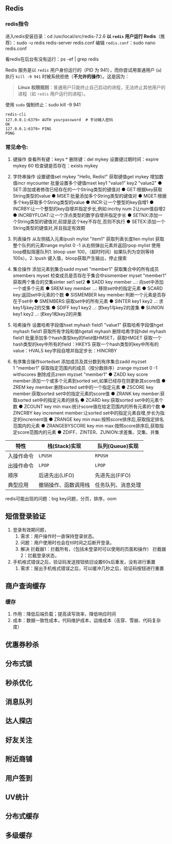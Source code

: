 ## Redis
### redis指令
进入redis安装目录：cd /usr/local/src/redis-7.2.6
**以 `redis` 用户运行 Redis**（推荐）：sudo -u redis redis-server redis.conf
编辑 `redis.conf`：sudo nano redis.conf

看redis在后台有没有运行：ps -ef | grep redis

Redis 服务是以 `redis` 用户身份运行的（PID 为 941），而你尝试用普通用户 (`a`) 执行 `kill -9 941` 时被系统拒绝（**不允许的操作**）。这是因为：
> **Linux 权限规则**：普通用户只能终止自己启动的进程，无法终止其他用户的进程（如 `redis` 用户运行的进程）。

 使用 `sudo` 强制终止：sudo kill -9 941

```
redis-cli
127.0.0.1:6379> AUTH yourpassword  # 手动输入密码
OK
127.0.0.1:6379> PING
PONG
```

### 常见命令:
1. 键操作
	查看所有键：keys *
	删除键：del mykey
	设置键过期时间：expire mykey 60
	检查键是否存在：exists mykey

2. 字符串操作
	设置键值set mykey "Hello, Redis!"
	获取键值get mykey
	增加数值incr mycounter
	批量设置多个键值mset key1 "value1" key2 "value2"
	● SET:添加或者修改已经存在的一个String类型的键值对
	● GET:根据key获取String类型的value
	● MSET:批量添加多个String类型的键值对
	● MGET:根据多个key获取多个String类型的value
	● INCR:让一个整型的key自增1
	● INCRBY:让一个整型的key自增并指定步长,例如:incrby num 2让num值自增2
	● INCRBYFLOAT:让一个浮点类型的数字自增并指定步长
	● SETNX:添加一个String类型的键值对,前提是这个key不存在,否则不执行
	● SETEX:添加一个String类型的键值对,并且指定有效期

3. 列表操作
	从左侧插入元素lpush mylist "item1"
	获取列表长度llen mylist
	获取整个队列的元素lrange mylist 0 -1
	从右侧弹出元素并返回rpop mylist
	使用loop模拟阻塞队列1. bloop user 100，（超时时间）如果队列为空则等待100s）。2. lpush 键入值，bloop获取产生输出，停止搜索

4. 集合操作
	添加元素到集合sadd myset "member1"
	获取集合中的所有成员smembers myset
	 检查成员是否存在于集合中sismember myset "member1"
	获取两个集合的交集sinter set1 set2
	● SADD key member ...: 向set中添加一个或多个元素
	● SREM key member ...: 移除set中的指定元素
	● SCARD key:返回set中元素的个数
	● SISMEMBER key member:判断一个元素是否存在于set中
	● SMEMBERS:获取set中的所有元素
	● SINTER key1 key2 ..: 求key1与key2的交集
	● SDIFF key1 key2 ..: 求key1与key2的差集
	● SUNION key1 key2 ..: 求key1和key2的并集

5. 哈希操作
	设置哈希字段值hset myhash field1 "value1"
	获取哈希字段值hget myhash field1
	获取所有字段和值hgetall myhash
	 删除哈希字段hdel myhash field1
	 批量添加多个hash类型key的field值HMSET，获取HMGET
	 获取一个hash类型的key中所有的field：HKEYS
	 获取一个hash类型的key中所有的value：HVALS
	 key字段自增并指定步长：HINCRBY

6. 有序集合操作sortedset
	添加成员及其分数到有序集合zadd myzset 1 "member1"
	获取指定范围内的成员（按分数排序）zrange myzset 0 -1 withscores
	删除成员zrem myzset "member1"
	● ZADD key score member:添加一个或多个元素到sorted set,如果已经存在则更新其score值
	● ZREM key member:删除sorted set中的一个指定元素
	● ZSCORE key member:获取sorted set中的指定元素的score值
	● ZRANK key member:获取sorted set中的指定元素的排名
	● ZCARD key:获取sorted set中的元素个数
	● ZCOUNT key min max:统计score值在给定范围内的所有元素的个数
	● ZINCRBY key increment member:让sorted set中的指定元素自增,步长为指定的increment值
	● ZRANGE key min max:按照score排序后,获取指定排名范围内的元素
	● ZRANGEBYSCORE key min max:按照score排序后,获取指定score范围内的元素
	● ZDIFF、ZINTER、ZUNION:求差集、交集、并集
	
|特性|栈(Stack)实现|队列(Queue)实现|
|---|---|---|
|入操作命令|`LPUSH`|`RPUSH`|
|出操作命令|`LPOP`|`LPOP`|
|顺序|后进先出(LIFO)|先进先出(FIFO)|
|典型应用|撤销操作、函数调用栈|任务队列、消息处理|

redis可能出现的问题：big key问题，分页，排序，oom

## 短信登录验证
1. 登录有效期问题，
	1. 需求：用户操作时一直保持登录状态。
	2. 问题：用户使用时也会在ttl时间之后断开登录。
	3. 解决
		拦截器1：拦截所有，（包括未登录时可以使用的页面和操作）
		拦截器2：拦截登录状态，
2. 手机格式错误之后，验证码发送按钮依旧设置60s后重发，没有进行重置
	1. 需求：报出手机格式错误之后，可以缓冲几秒之后，验证码按钮进行重置

## 商户查询缓存
### 缓存
1. 作用：降低后端负载；提高读写效率，降低响应时间
2. 成本：数据一致性成本，代码维护成本，运维成本（击穿、雪崩、代码复杂度）
## 优惠券秒杀
## 分布式锁
## 秒杀优化
## 消息队列
## 达人探店
## 好友关注
## 附近商铺
## 用户签到
## UV统计
## 分布式缓存
## 多级缓存